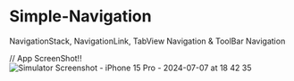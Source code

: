 # Simple-Navigation
NavigationStack, NavigationLink, TabView Navigation &amp; ToolBar Navigation

// App ScreenShot!!
![Simulator Screenshot - iPhone 15 Pro - 2024-07-07 at 18 42 35](https://github.com/christogonz/Simple-Navigation/assets/105596635/685cb81d-f191-461b-8006-9e99cce3d354)
